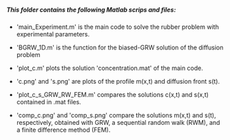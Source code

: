 ##### This folder contains the following Matlab scrips and files:


- 'main_Experiment.m' is the main code to solve the rubber problem with experimental parameters.

- 'BGRW_1D.m' is the function for the biased-GRW solution of the diffusion problem 

- 'plot_c.m' plots the solution 'concentration.mat' of the main code. 
	
- 'c.png' and 's.png' are plots of the profile m(x,t) and diffusion front s(t).

- 'plot_c_s_GRW_RW_FEM.m' compares the solutions c(x,t) and s(x,t) contained in .mat files.

- 'comp_c.png' and 'comp_s.png' compare the solutions m(x,t) and s(t), respectively, obtained with
  GRW, a sequential random walk (RWM), and a finite difference method (FEM).  
